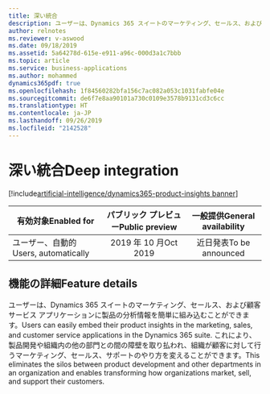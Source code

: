 ```yaml
---
title: 深い統合
description: ユーザーは、Dynamics 365 スイートのマーケティング、セールス、および顧客サービス アプリケーションに製品の分析情報を簡単に組み込むことができます。 これにより、製品開発や組織内の他の部門との間の障壁を取り払われ、組織が顧客に対して行うマーケティング、セールス、サポートのやり方を変えることができます。
author: relnotes
ms.reviewer: v-aswood
ms.date: 09/18/2019
ms.assetid: 5a64278d-615e-e911-a96c-000d3a1c7bbb
ms.topic: article
ms.service: business-applications
ms.author: mohammed
dynamics365pdf: true
ms.openlocfilehash: 1f84560282bfa156c7ac082a053c1031fabfe04e
ms.sourcegitcommit: de6f7e8aa90101a730c0109e3578b9131cd3c6cc
ms.translationtype: HT
ms.contentlocale: ja-JP
ms.lasthandoff: 09/26/2019
ms.locfileid: "2142528"
---
```

# <a name="deep-integration"></a><span data-ttu-id="fd249-104">深い統合</span><span class="sxs-lookup"><span data-stu-id="fd249-104">Deep integration</span></span>
[!include[artificial-intelligence/dynamics365-product-insights banner](../includes/artificial-intelligence/dynamics365-product-insights.md)]

| <span data-ttu-id="fd249-105">有効対象</span><span class="sxs-lookup"><span data-stu-id="fd249-105">Enabled for</span></span>    |  <span data-ttu-id="fd249-106">パブリック プレビュー</span><span class="sxs-lookup"><span data-stu-id="fd249-106">Public preview</span></span> | <span data-ttu-id="fd249-107">一般提供</span><span class="sxs-lookup"><span data-stu-id="fd249-107">General availability</span></span> | 
| ---------- | :----------: |:----------: |
|<span data-ttu-id="fd249-108">ユーザー、自動的</span><span class="sxs-lookup"><span data-stu-id="fd249-108">Users, automatically</span></span>|<span data-ttu-id="fd249-109">2019 年 10 月</span><span class="sxs-lookup"><span data-stu-id="fd249-109">Oct 2019</span></span>| <span data-ttu-id="fd249-110">近日発表</span><span class="sxs-lookup"><span data-stu-id="fd249-110">To be announced</span></span>|






## <a name="feature-details"></a><span data-ttu-id="fd249-111">機能の詳細</span><span class="sxs-lookup"><span data-stu-id="fd249-111">Feature details</span></span>
<!--feature detail start -->
<span data-ttu-id="fd249-112">ユーザーは、Dynamics 365 スイートのマーケティング、セールス、および顧客サービス アプリケーションに製品の分析情報を簡単に組み込むことができます。</span><span class="sxs-lookup"><span data-stu-id="fd249-112">Users can easily embed their product insights in the marketing, sales, and customer service applications in the Dynamics 365 suite.</span></span> <span data-ttu-id="fd249-113">これにより、製品開発や組織内の他の部門との間の障壁を取り払われ、組織が顧客に対して行うマーケティング、セールス、サポートのやり方を変えることができます。</span><span class="sxs-lookup"><span data-stu-id="fd249-113">This eliminates the silos between product development and other departments in an organization and enables transforming how organizations market, sell, and support their customers.</span></span>
<!--feature detail end -->











